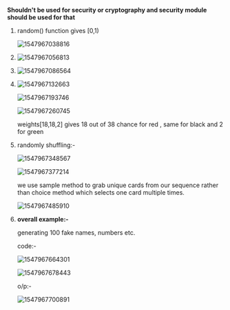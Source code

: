 **Shouldn't be used for security or cryptography and security module should be used for that**

1. random() function gives [0,1)

   ![1547967038816](C:\Users\lchitrag\AppData\Roaming\Typora\typora-user-images\1547967038816.png)

2. ![1547967056813](C:\Users\lchitrag\AppData\Roaming\Typora\typora-user-images\1547967056813.png)

3. ![1547967086564](C:\Users\lchitrag\AppData\Roaming\Typora\typora-user-images\1547967086564.png)

4. ![1547967132663](C:\Users\lchitrag\AppData\Roaming\Typora\typora-user-images\1547967132663.png)

   ![1547967193746](C:\Users\lchitrag\AppData\Roaming\Typora\typora-user-images\1547967193746.png)

   ![1547967260745](C:\Users\lchitrag\AppData\Roaming\Typora\typora-user-images\1547967260745.png)

   weights[18,18,2] gives 18 out of 38 chance for red , same for black and 2 for green 

5. randomly shuffling:-

   ![1547967348567](C:\Users\lchitrag\AppData\Roaming\Typora\typora-user-images\1547967348567.png)

   ![1547967377214](C:\Users\lchitrag\AppData\Roaming\Typora\typora-user-images\1547967377214.png)

   we use sample method to grab unique cards from our sequence rather than choice method which selects one card multiple times.

   ![1547967485910](C:\Users\lchitrag\AppData\Roaming\Typora\typora-user-images\1547967485910.png)

6. **overall example:-**

   generating 100 fake names, numbers etc.

   code:-

   ![1547967664301](C:\Users\lchitrag\AppData\Roaming\Typora\typora-user-images\1547967664301.png) 

   ![1547967678443](C:\Users\lchitrag\AppData\Roaming\Typora\typora-user-images\1547967678443.png) 

   o/p:-

   ![1547967700891](C:\Users\lchitrag\AppData\Roaming\Typora\typora-user-images\1547967700891.png)